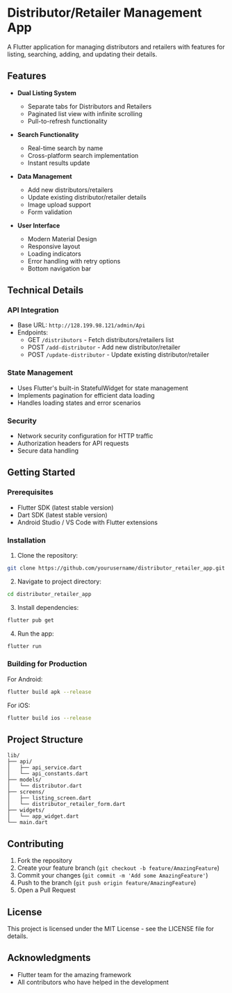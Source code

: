 # Distributor/Retailer Management App

A Flutter application for managing distributors and retailers with features for listing, searching, adding, and updating their details.

## Features

- **Dual Listing System**
  - Separate tabs for Distributors and Retailers
  - Paginated list view with infinite scrolling
  - Pull-to-refresh functionality

- **Search Functionality**
  - Real-time search by name
  - Cross-platform search implementation
  - Instant results update

- **Data Management**
  - Add new distributors/retailers
  - Update existing distributor/retailer details
  - Image upload support
  - Form validation

- **User Interface**
  - Modern Material Design
  - Responsive layout
  - Loading indicators
  - Error handling with retry options
  - Bottom navigation bar

## Technical Details

### API Integration
- Base URL: `http://128.199.98.121/admin/Api`
- Endpoints:
  - GET `/distributors` - Fetch distributors/retailers list
  - POST `/add-distributor` - Add new distributor/retailer
  - POST `/update-distributor` - Update existing distributor/retailer

### State Management
- Uses Flutter's built-in StatefulWidget for state management
- Implements pagination for efficient data loading
- Handles loading states and error scenarios

### Security
- Network security configuration for HTTP traffic
- Authorization headers for API requests
- Secure data handling

## Getting Started

### Prerequisites
- Flutter SDK (latest stable version)
- Dart SDK (latest stable version)
- Android Studio / VS Code with Flutter extensions

### Installation

1. Clone the repository:
```bash
git clone https://github.com/yourusername/distributor_retailer_app.git
```

2. Navigate to project directory:
```bash
cd distributor_retailer_app
```

3. Install dependencies:
```bash
flutter pub get
```

4. Run the app:
```bash
flutter run
```

### Building for Production

For Android:
```bash
flutter build apk --release
```

For iOS:
```bash
flutter build ios --release
```

## Project Structure

```
lib/
├── api/
│   ├── api_service.dart
│   └── api_constants.dart
├── models/
│   └── distributor.dart
├── screens/
│   ├── listing_screen.dart
│   └── distributor_retailer_form.dart
├── widgets/
│   └── app_widget.dart
└── main.dart
```

## Contributing

1. Fork the repository
2. Create your feature branch (`git checkout -b feature/AmazingFeature`)
3. Commit your changes (`git commit -m 'Add some AmazingFeature'`)
4. Push to the branch (`git push origin feature/AmazingFeature`)
5. Open a Pull Request

## License

This project is licensed under the MIT License - see the LICENSE file for details.

## Acknowledgments

- Flutter team for the amazing framework
- All contributors who have helped in the development

